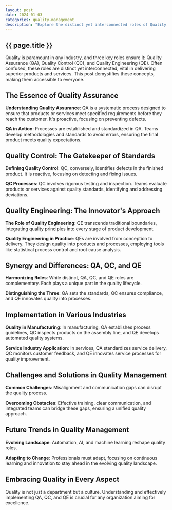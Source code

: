```yaml
---
layout: post
date: 2024-01-03
categories: quality-management
description: "Explore the distinct yet interconnected roles of Quality Assurance, Quality Control, and Quality Engineering in our comprehensive guide. Understand their importance in maintaining high standards in products and services across various industries."
---
```


## {{ page.title }}
Quality is paramount in any industry, and three key roles ensure it: Quality Assurance (QA), Quality Control (QC), and Quality Engineering (QE). Often confused, these roles are distinct yet interconnected, vital in delivering superior products and services. This post demystifies these concepts, making them accessible to everyone.

## The Essence of Quality Assurance
**Understanding Quality Assurance**: QA is a systematic process designed to ensure that products or services meet specified requirements before they reach the customer. It's proactive, focusing on preventing defects.

**QA in Action**: Processes are established and standardized in QA. Teams develop methodologies and standards to avoid errors, ensuring the final product meets quality expectations.

## Quality Control: The Gatekeeper of Standards
**Defining Quality Control**: QC, conversely, identifies defects in the finished product. It is reactive, focusing on detecting and fixing issues.

**QC Processes**: QC involves rigorous testing and inspection. Teams evaluate products or services against quality standards, identifying and addressing deviations.

## Quality Engineering: The Innovator's Approach
**The Role of Quality Engineering**: QE transcends traditional boundaries, integrating quality principles into every stage of product development.

**Quality Engineering in Practice**: QEs are involved from conception to delivery. They design quality into products and processes, employing tools like statistical process control and root cause analysis.

## Synergy and Differences: QA, QC, and QE
**Harmonizing Roles**: While distinct, QA, QC, and QE roles are complementary. Each plays a unique part in the quality lifecycle.

**Distinguishing the Three**: QA sets the standards, QC ensures compliance, and QE innovates quality into processes.

## Implementation in Various Industries
**Quality in Manufacturing**: In manufacturing, QA establishes process guidelines, QC inspects products on the assembly line, and QE develops automated quality systems.

**Service Industry Application**: In services, QA standardizes service delivery, QC monitors customer feedback, and QE innovates service processes for quality improvement.

## Challenges and Solutions in Quality Management
**Common Challenges**: Misalignment and communication gaps can disrupt the quality process.

**Overcoming Obstacles**: Effective training, clear communication, and integrated teams can bridge these gaps, ensuring a unified quality approach.

## Future Trends in Quality Management
**Evolving Landscape**: Automation, AI, and machine learning reshape quality roles.

**Adapting to Change**: Professionals must adapt, focusing on continuous learning and innovation to stay ahead in the evolving quality landscape.

## Embracing Quality in Every Aspect
Quality is not just a department but a culture. Understanding and effectively implementing QA, QC, and QE is crucial for any organization aiming for excellence.
